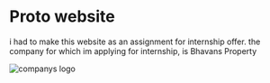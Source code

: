 # Proto website 

i had to make this website as an assignment for internship offer.
the company for which im applying for internship, is Bhavans Property 

![companys logo](https://propertybhavan.com/wp-content/uploads/2022/06/Logoimg-01-01-1024x205-removebg-preview.png)
